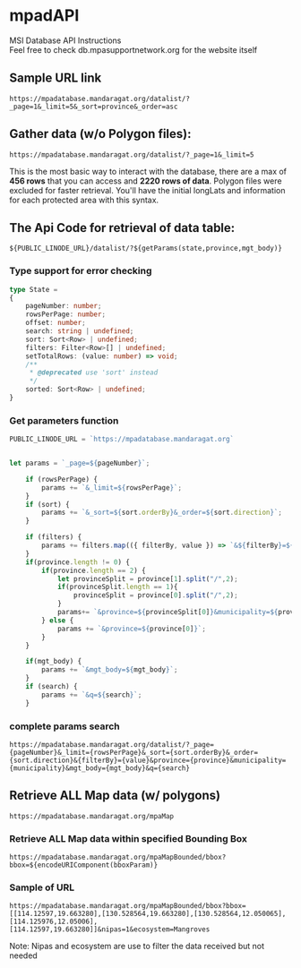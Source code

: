 # mpadAPI
MSI Database API Instructions  
Feel free to check db.mpasupportnetwork.org for the website itself

## Sample URL link 
`https://mpadatabase.mandaragat.org/datalist/?_page=1&_limit=5&_sort=province&_order=asc`


## Gather data (w/o Polygon files):
`https://mpadatabase.mandaragat.org/datalist/?_page=1&_limit=5`  

This is the most basic way to interact with the database, there are a max of **456 rows** that you can access and **2220 rows of data**. Polygon files were excluded for faster retrieval. You'll have the initial longLats and information for each protected area with this syntax.

## The Api Code for retrieval of data table:
`${PUBLIC_LINODE_URL}/datalist/?${getParams(state,province,mgt_body)}`

### Type support for error checking
```typescript
type State = 
{
    pageNumber: number;
    rowsPerPage: number;
    offset: number;
    search: string | undefined;
    sort: Sort<Row> | undefined;
    filters: Filter<Row>[] | undefined;
    setTotalRows: (value: number) => void;
    /**
     * @deprecated use 'sort' instead
     */
    sorted: Sort<Row> | undefined;
}
```
### Get parameters function
```typescript
PUBLIC_LINODE_URL = `https://mpadatabase.mandaragat.org`


let params = `_page=${pageNumber}`;

	if (rowsPerPage) {
		params += `&_limit=${rowsPerPage}`;
	}
	if (sort) {
		params += `&_sort=${sort.orderBy}&_order=${sort.direction}`;
	}

	if (filters) {
		params += filters.map(({ filterBy, value }) => `&${filterBy}=${value}`).join();
	}
	if(province.length != 0) {
		if(province.length == 2) {
			let provinceSplit = province[1].split("/",2);
			if(provinceSplit.length == 1){
				provinceSplit = province[0].split("/",2);
			}
			params+= `&province=${provinceSplit[0]}&municipality=${provinceSplit[1]}`;
		} else {
			params += `&province=${province[0]}`;
		}
	}

	if(mgt_body) {
		params += `&mgt_body=${mgt_body}`;
	}
	if (search) {
		params += `&q=${search}`;
	}
```

### complete params search   
`https://mpadatabase.mandaragat.org/datalist/?_page={pageNumber}&_limit={rowsPerPage}&_sort={sort.orderBy}&_order={sort.direction}&{filterBy}={value}&province={province}&municipality={municipality}&mgt_body={mgt_body}&q={search}`


## Retrieve ALL Map data (w/ polygons)
`https://mpadatabase.mandaragat.org/mpaMap`

### Retrieve ALL Map data within specified Bounding Box 
`https://mpadatabase.mandaragat.org/mpaMapBounded/bbox?bbox=${encodeURIComponent(bboxParam)}`
### Sample of URL
`https://mpadatabase.mandaragat.org/mpaMapBounded/bbox?bbox=[[114.12597,19.663280],[130.528564,19.663280],[130.528564,12.050065],[114.125976,12.05006],[114.12597,19.663280]]&nipas=1&ecosystem=Mangroves`  

Note: Nipas and ecosystem are use to filter the data received but not needed
